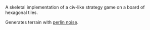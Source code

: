 A skeletal implementation of a civ-like strategy game on a board of hexagonal tiles.

Generates terrain with [perlin noise](https://en.wikipedia.org/wiki/Perlin_noise).
